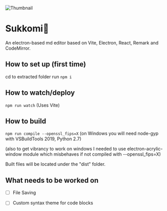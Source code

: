 ![Thumbnail](https://i.imgur.com/HmXx4sU.png)
# Sukkomi🌸
An electron-based md editor based on Vite, Electron, React, Remark and CodeMirror.
## How to set up (first time)
cd to extracted folder
run `npm i`
## How to watch/deploy
`npm run watch` (Uses Vite)
## How to build
`npm run compile --openssl_fips=X` (on Windows you will need node-gyp with VSBuildTools 2019, Python 2.7)

(also to get vibrancy to work on windows I needed to use electron-acrylic-window module which misbehaves if not compiled with --openssl_fips=X)

Built files will be located under the "dist" folder.

## What needs to be worked on
* [ ] File Saving

* [ ] Custom syntax theme for code blocks
